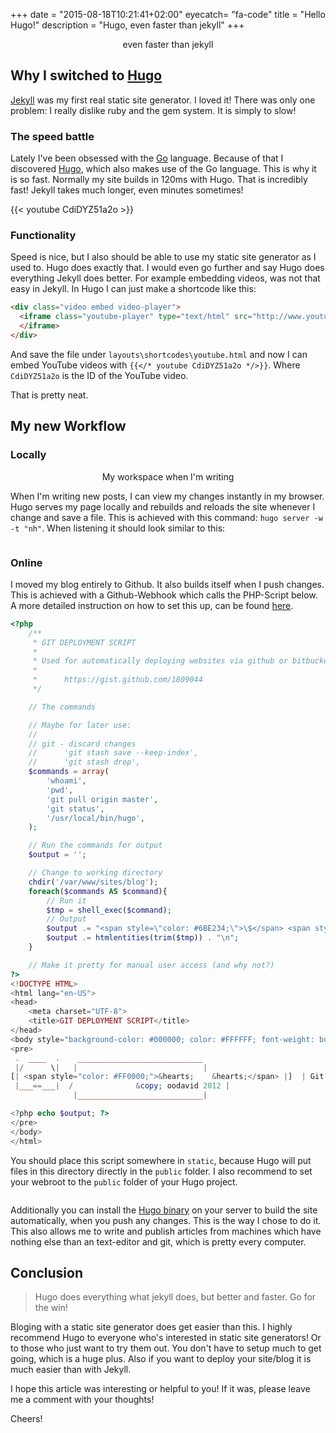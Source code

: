+++
date = "2015-08-18T10:21:41+02:00"
eyecatch= "fa-code"
title = "Hello Hugo!"
description = "Hugo, even faster than jekyll"
+++

<center>
    <figure>
        <a href="/assets/images/2015-08-18/screen.png"><img src="/assets/images/2015-08-18/screen.png" alt=""></a>
        <figcaption>even faster than jekyll</figcaption>
    </figure>
</center>

## Why I switched to [Hugo][hugo]
[Jekyll][jekyll] was my first real static site generator. I loved it! There was only one problem: I really dislike ruby and the gem system. It is simply to slow!

### The speed battle
Lately I've been obsessed with the [Go](http://golang.org/) language. Because of that I discovered [Hugo][hugo], which also makes use of the Go language. This is why it is so fast. Normally my site builds in 120ms with Hugo. That is incredibly fast! Jekyll takes much longer, even minutes sometimes!

{{< youtube CdiDYZ51a2o >}}

### Functionality
Speed is nice, but I also should be able to use my static site generator as I used to. Hugo does exactly that. I would even go further and say Hugo does everything Jekyll does better. For example embedding videos, was not that easy in Jekyll. In Hugo I can just make a shortcode like this:

``` html
<div class="video embed video-player">
  <iframe class="youtube-player" type="text/html" src="http://www.youtube.com/embed/{{ index .Params 0 }}" allowfullscreen frameborder="0">
  </iframe>
</div>
```
And save the file under `layouts\shortcodes\youtube.html` and now I can embed YouTube videos with `{{</* youtube CdiDYZ51a2o */>}}`. Where `CdiDYZ51a2o` is the ID of the YouTube video.

That is pretty neat.

## My new Workflow
### Locally
<center>
    <figure>
        <a href="/assets/images/2015-08-18/screen2.png"><img src="/assets/images/2015-08-18/screen2.png" alt=""></a>
        <figcaption>My workspace when I'm writing</figcaption>
    </figure>
</center>

When I'm writing new posts, I can view my changes instantly in my browser. Hugo serves my page locally and rebuilds and reloads the site whenever I change and save a file. This is achieved with this command: `hugo server -w -t "nh"`. When listening it should look similar to this:

<center>
    <figure>
        <a href="/assets/images/2015-08-18/screen3.png"><img src="/assets/images/2015-08-18/screen3.png" alt=""></a>
    </figure>
</center>

### Online
I moved my blog entirely to Github. It also builds itself when I push changes. This is achieved with a Github-Webhook which calls the PHP-Script below.
A more detailed instruction on how to set this up, can be found [here](https://gist.github.com/dud3/16a607ba730457b60cfb).

``` php
<?php
	/**
	 * GIT DEPLOYMENT SCRIPT
	 *
	 * Used for automatically deploying websites via github or bitbucket, more deets here:
	 *
	 *		https://gist.github.com/1809044
	 */

	// The commands

	// Maybe for later use:
	//
	// git - discard changes
	// 		'git stash save --keep-index',
	//	    'git stash drop',
	$commands = array(
		'whoami',
		'pwd',
		'git pull origin master',
		'git status',
		'/usr/local/bin/hugo',
	);

	// Run the commands for output
	$output = '';

	// Change to working directory
	chdir('/var/www/sites/blog');
	foreach($commands AS $command){
		// Run it
		$tmp = shell_exec($command);
		// Output
		$output .= "<span style=\"color: #6BE234;\">\$</span> <span style=\"color: #729FCF;\">{$command}\n</span>";
		$output .= htmlentities(trim($tmp)) . "\n";
	}

	// Make it pretty for manual user access (and why not?)
?>
<!DOCTYPE HTML>
<html lang="en-US">
<head>
	<meta charset="UTF-8">
	<title>GIT DEPLOYMENT SCRIPT</title>
</head>
<body style="background-color: #000000; color: #FFFFFF; font-weight: bold; padding: 0 10px;">
<pre>
 .  ____  .    ____________________________
 |/      \|   |                            |
[| <span style="color: #FF0000;">&hearts;    &hearts;</span> |]  | Git Deployment Script v0.1 |
 |___==___|  /              &copy; oodavid 2012 |
              |____________________________|

<?php echo $output; ?>
</pre>
</body>
</html>
```

You should place this script somewhere in `static`, because Hugo will put files in this directory directly in the `public` folder.
I also recommend to set your webroot to the `public` folder of your Hugo project.

<center>
    <figure>
        <a href="/assets/images/2015-08-18/screen4.png"><img src="/assets/images/2015-08-18/screen4.png" alt=""></a>
    </figure>
</center>

Additionally you can install the [Hugo binary](https://github.com/spf13/hugo/releases) on your server to build the site automatically, when you push any changes.
This is the way I chose to do it.
This also allows me to write and publish articles from machines which have nothing else than an text-editor and git, which is pretty every computer.


## Conclusion
<blockquote>
Hugo does everything what jekyll does, but better and faster. Go for the win!
</blockquote>

Bloging with a static site generator does get easier than this. I highly recommend Hugo to everyone who's interested in static site generators! Or to those who just want to try them out.
You don't have to setup much to get going, which is a huge plus. Also if you want to deploy your site/blog it is much easier than with Jekyll.

I hope this article was interesting or helpful to you! If it was, please leave me a comment with your thoughts!

Cheers!


[jekyll]: http://jekyllrb.com/
[hugo]: http://gohugo.io/
